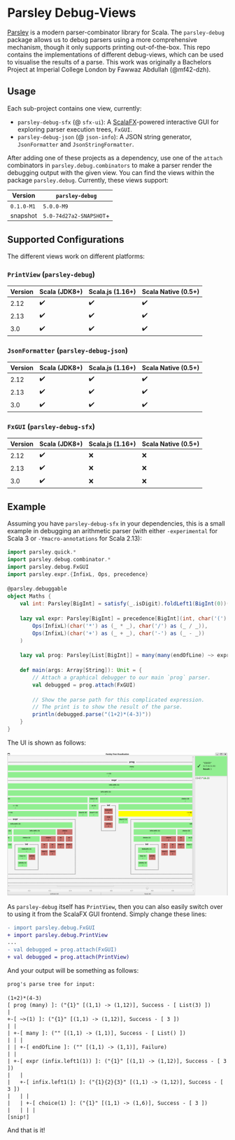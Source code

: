 # Parsley Debug-Views

[Parsley](https://github.com/j-mie6/Parsley) is a modern parser-combinator library for Scala.
The `parsley-debug` package allows us to debug parsers using a more comprehensive mechanism, though it
only supports printing out-of-the-box. This repo contains the implementations of different debug-views,
which can be used to visualise the results of a parse. This work was originally a Bachelors Project at
Imperial College London by Fawwaz Abdullah (@mf42-dzh).

## Usage

Each sub-project contains one view, currently:
- `parsley-debug-sfx` (@ `sfx-ui`): A [ScalaFX](https://www.scalafx.org/)-powered interactive GUI for exploring parser execution trees, `FxGUI`.
- `parsley-debug-json` (@ `json-info`): A JSON string generator, `JsonFormatter` and `JsonStringFormatter`.
<!-- - `parsley-debug-http` (@ `http-server`): A [http4s](https://http4s.org/) web server providing a semi-interactive parse tree viewer. The main class is `WebView`, but there is a helper object for people who are not interested in `cats` or `cats-effect`, `WebViewUnsafeIO`.-->

After adding one of these projects as a dependency, use one of the `attach` combinators in `parsley.debug.combinators` to make a parser render the debugging output with the given view. You can find the views within the package `parsley.debug`.
Currently, these views support:

| Version    | `parsley-debug`         |
| ---------- | ----------------------- |
| `0.1.0-M1` | `5.0.0-M9`              |
| snapshot   | `5.0-74d27a2-SNAPSHOT`+ |

## Supported Configurations
The different views work on different platforms:

### `PrintView` (`parsley-debug`)
| Version  | Scala (JDK8+)      | Scala.js (1.16+)   | Scala Native (0.5+) |
| -------- | ------------------ | ------------------ | ------------------- |
| 2.12     | :heavy_check_mark: | :heavy_check_mark: | :heavy_check_mark:  |
| 2.13     | :heavy_check_mark: | :heavy_check_mark: | :heavy_check_mark:  |
| 3.0      | :heavy_check_mark: | :heavy_check_mark: | :heavy_check_mark:  |

### `JsonFormatter` (`parsley-debug-json`)
| Version  | Scala (JDK8+)      | Scala.js (1.16+)   | Scala Native (0.5+) |
| -------- | ------------------ | ------------------ | ------------------- |
| 2.12     | :heavy_check_mark: | :heavy_check_mark: | :heavy_check_mark:  |
| 2.13     | :heavy_check_mark: | :heavy_check_mark: | :heavy_check_mark:  |
| 3.0      | :heavy_check_mark: | :heavy_check_mark: | :heavy_check_mark:  |

<!--
### `WebView` (`parsley-debug-http`)
| Version  | Scala (JDK8+)      | Scala.js (1.16+)   | Scala Native (0.5+) |
| -------- | ------------------ | ------------------ | ------------------- |
| 2.12     | :x:                | :x:                | :x:                 |
| 2.13     | :heavy_check_mark: | :heavy_check_mark: | :x:                 |
| 3.0      | :heavy_check_mark: | :heavy_check_mark: | :x:                 |
-->

### `FxGUI` (`parsley-debug-sfx`)
| Version  | Scala (JDK8+)      | Scala.js (1.16+)   | Scala Native (0.5+) |
| -------- | ------------------ | ------------------ | ------------------- |
| 2.12     | :heavy_check_mark: | :x:                | :x:                 |
| 2.13     | :heavy_check_mark: | :x:                | :x:                 |
| 3.0      | :heavy_check_mark: | :x:                | :x:                 |

<!--Scala Native 0.5 support would be available for `parsley-debug-http` when `http4s`
has support. 2.12 support for all three new views will be supported in future too.-->

## Example

Assuming you have `parsley-debug-sfx` in your dependencies, this is a small example in debugging an arithmetic parser (with either `-experimental` for Scala 3 or `-Ymacro-annotations` for Scala 2.13):

```scala
import parsley.quick.*
import parsley.debug.combinator.*
import parsley.debug.FxGUI
import parsley.expr.{InfixL, Ops, precedence}

@parsley.debuggable
object Maths {
    val int: Parsley[BigInt] = satisfy(_.isDigit).foldLeft1(BigInt(0))((acc, c) => acc * 10 + c.asDigit)

    lazy val expr: Parsley[BigInt] = precedence[BigInt](int, char('(') ~> expr <~ char(')'))(
        Ops(InfixL)(char('*') as (_ * _), char('/') as (_ / _)),
        Ops(InfixL)(char('+') as (_ + _), char('-') as (_ - _))
    )

    lazy val prog: Parsley[List[BigInt]] = many(many(endOfLine) ~> expr)

    def main(args: Array[String]): Unit = {
        // Attach a graphical debugger to our main `prog` parser.
        val debugged = prog.attach(FxGUI)

        // Show the parse path for this complicated expression.
        // The print is to show the result of the parse.
        println(debugged.parse("(1+2)*(4-3)"))
    }
}
```

The UI is shown as follows:

![An interactive GUI window displaying the paths the parser has taken during execution.](/media/parse-arith.png?raw=true)

As `parsley-debug` itself has `PrintView`, then you can also easily switch over to using it from the ScalaFX GUI frontend. Simply change these lines:

```diff
- import parsley.debug.FxGUI
+ import parsley.debug.PrintView
...
- val debugged = prog.attach(FxGUI)
+ val debugged = prog.attach(PrintView)
```

And your output will be something as follows:

```
prog's parse tree for input:

(1+2)*(4-3)
[ prog (many) ]: ("{1}" [(1,1) -> (1,12)], Success - [ List(3) ])
|
+-[ ~>(1) ]: ("{1}" [(1,1) -> (1,12)], Success - [ 3 ])
| |
| +-[ many ]: ("" [(1,1) -> (1,1)], Success - [ List() ])
| | |
| | +-[ endOfLine ]: ("" [(1,1) -> (1,1)], Failure)
| |
| +-[ expr (infix.left1(1)) ]: ("{1}" [(1,1) -> (1,12)], Success - [ 3 ])
|   |
|   +-[ infix.left1(1) ]: ("{1}{2}{3}" [(1,1) -> (1,12)], Success - [ 3 ])
|   | |
|   | +-[ choice(1) ]: ("{1}" [(1,1) -> (1,6)], Success - [ 3 ])
|   | | |
[snip!]
```

And that is it!
